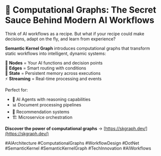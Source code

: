 # 🧠 Computational Graphs: The Secret Sauce Behind Modern AI Workflows

Think of AI workflows as a recipe. But what if your recipe could make decisions, adapt on the fly, and learn from experience?

**Semantic Kernel Graph** introduces computational graphs that transform static workflows into intelligent, dynamic systems:

🔗 **Nodes** = Your AI functions and decision points  
🔄 **Edges** = Smart routing with conditions  
🎯 **State** = Persistent memory across executions  
⚡ **Streaming** = Real-time processing and events  

Perfect for:
* 🤖 AI Agents with reasoning capabilities
* 📊 Document processing pipelines  
* 🎯 Recommendation systems
* 🏗️ Microservice orchestration

**Discover the power of computational graphs** → [https://skgraph.dev/](https://skgraph.dev/)

#AIArchitecture #ComputationalGraphs #WorkflowDesign #DotNet #SemanticKernel #SemanticKernelGraph #TechInnovation #AIWorkflows
